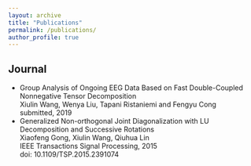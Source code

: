 ```yaml
---
layout: archive
title: "Publications"
permalink: /publications/
author_profile: true
---
```


Journal
-------
- Group Analysis of Ongoing EEG Data Based on Fast Double-Coupled Nonnegative Tensor Decomposition<br>Xiulin Wang, Wenya Liu, Tapani Ristaniemi and Fengyu Cong<br>submitted, 2019
- Generalized Non-orthogonal Joint Diagonalization with LU Decomposition and Successive Rotations<br>Xiaofeng Gong, Xiulin Wang, Qiuhua Lin<br>IEEE Transactions Signal Processing, 2015<br>doi: 10.1109/TSP.2015.2391074
